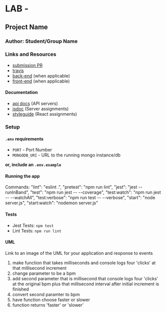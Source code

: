 # LAB - 

## Project Name

### Author: Student/Group Name

### Links and Resources
* [submission PR](http://xyz.com)
* [travis](http://xyz.com)
* [back-end](http://xyz.com) (when applicable)
* [front-end](http://xyz.com) (when applicable)

#### Documentation
* [api docs](http://xyz.com) (API servers)
* [jsdoc](http://xyz.com) (Server assignments)
* [styleguide](http://xyz.com) (React assignments)

### Setup
#### `.env` requirements
* `PORT` - Port Number
* `MONGODB_URI` - URL to the running mongo instance/db

**or, include an `.env.example`**

#### Running the app
Commands:
    "lint": "eslint .",
    "pretest": "npm run lint",
    "jest": "jest --runInBand",
    "test": "npm run jest -- --coverage",
    "test:watch": "npm run jest -- --watchAll",
    "test:verbose": "npm run test -- --verbose",
    "start": "node server.js",
    "start:watch": "nodemon server.js"

#### Tests
* Jest Tests: `npm test`
* Lint Tests: `npm run lint`

#### UML
Link to an image of the UML for your application and response to events


1) make function that takes milliseconds and console logs four 'clicks' at that millisecond increment
2) change parameter to be a bpm
3) add second parameter that is  millisecond that console logs four 'clicks' at the original bpm plus that millisecond interval after initial increment is finished
4) convert second paramter to bpm
5) have function choose faster or slower
6) function returns 'faster' or 'slower'